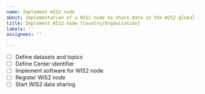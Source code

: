 ```yaml
---
name: Implement WIS2 node
about: Implementation of a WIS2 node to share data in the WIS2 global infrastructure
title: Implement WIS2 node [Country/Organisation]
labels: ''
assignees: ''

---
```


- [ ] Define datasets and topics
- [ ] Define Center identifier
- [ ] Implement software for WIS2 node
- [ ] Register WIS2 node 
- [ ] Start WIS2 data sharing
